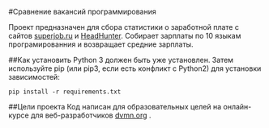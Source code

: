 #Сравнение вакансий программирования

Проект предназначен для сбора статистики о заработной плате с сайтов [superjob.ru](https://superjob.ru) и 
[HeadHunter](https://hh.ru).
Собирает зарплаты по 10 языкам програмированния и возвращает средние зарплаты.

##Как установить
Python 3 должен быть уже установлен. Затем используйте pip (или pip3, если есть конфликт с Python2) для установки зависимостей:

 ```pip install -r requirements.txt```

##Цели проекта
Код написан для образовательных целей на онлайн-курсе для веб-разработчиков [dvmn.org](https://dvmn.org) .
